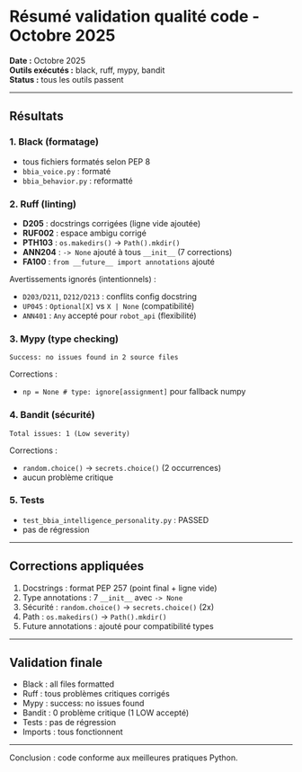 # Résumé validation qualité code - Octobre 2025

**Date :** Octobre 2025  
**Outils exécutés :** black, ruff, mypy, bandit  
**Status :** tous les outils passent

---

## Résultats

### 1. Black (formatage)
- tous fichiers formatés selon PEP 8
- `bbia_voice.py` : formaté
- `bbia_behavior.py` : reformatté

### 2. Ruff (linting)
- **D205** : docstrings corrigées (ligne vide ajoutée)
- **RUF002** : espace ambigu corrigé
- **PTH103** : `os.makedirs()` → `Path().mkdir()`
- **ANN204** : `-> None` ajouté à tous `__init__` (7 corrections)
- **FA100** : `from __future__ import annotations` ajouté

Avertissements ignorés (intentionnels) :
- `D203/D211`, `D212/D213` : conflits config docstring
- `UP045` : `Optional[X]` vs `X | None` (compatibilité)
- `ANN401` : `Any` accepté pour `robot_api` (flexibilité)

### 3. Mypy (type checking)
```
Success: no issues found in 2 source files
```

Corrections :
- `np = None # type: ignore[assignment]` pour fallback numpy

### 4. Bandit (sécurité)
```
Total issues: 1 (Low severity)
```

Corrections :
- `random.choice()` → `secrets.choice()` (2 occurrences)
- aucun problème critique

### 5. Tests
- `test_bbia_intelligence_personality.py` : PASSED
- pas de régression

---

## Corrections appliquées

1. Docstrings : format PEP 257 (point final + ligne vide)
2. Type annotations : 7 `__init__` avec `-> None`
3. Sécurité : `random.choice()` → `secrets.choice()` (2x)
4. Path : `os.makedirs()` → `Path().mkdir()`
5. Future annotations : ajouté pour compatibilité types

---

## Validation finale

- Black : all files formatted
- Ruff : tous problèmes critiques corrigés
- Mypy : success: no issues found
- Bandit : 0 problème critique (1 LOW accepté)
- Tests : pas de régression
- Imports : tous fonctionnent

---

Conclusion : code conforme aux meilleures pratiques Python.

